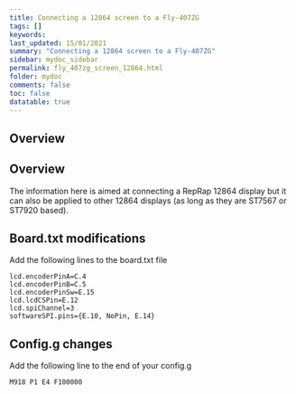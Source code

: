 ```yaml
---
title: Connecting a 12864 screen to a Fly-407ZG
tags: []
keywords: 
last_updated: 15/01/2021
summary: "Connecting a 12864 screen to a Fly-407ZG"
sidebar: mydoc_sidebar
permalink: fly_407zg_screen_12864.html
folder: mydoc
comments: false
toc: false
datatable: true
---
```


## Overview

## Overview

The information here is aimed at connecting a RepRap 12864 display but it can also be applied to other 12864 displays (as long as they are ST7567 or ST7920 based).

## Board.txt modifications

Add the following lines to the board.txt file

```
lcd.encoderPinA=C.4
lcd.encoderPinB=C.5
lcd.encoderPinSw=E.15
lcd.lcdCSPin=E.12
lcd.spiChannel=3
softwareSPI.pins={E.10, NoPin, E.14}
```

## Config.g changes

Add the following line to the end of your config.g

```
M918 P1 E4 F100000
```